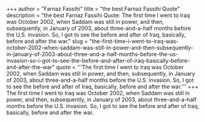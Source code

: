 +++
author = "Farnaz Fassihi"
title = "the best Farnaz Fassihi Quote"
description = "the best Farnaz Fassihi Quote: The first time I went to Iraq was October 2002, when Saddam was still in power, and then, subsequently, in January of 2003, about three-and-a-half months before the U.S. invasion. So, I got to see the before and after of Iraq, basically, before and after the war."
slug = "the-first-time-i-went-to-iraq-was-october-2002-when-saddam-was-still-in-power-and-then-subsequently-in-january-of-2003-about-three-and-a-half-months-before-the-us-invasion-so-i-got-to-see-the-before-and-after-of-iraq-basically-before-and-after-the-war"
quote = '''The first time I went to Iraq was October 2002, when Saddam was still in power, and then, subsequently, in January of 2003, about three-and-a-half months before the U.S. invasion. So, I got to see the before and after of Iraq, basically, before and after the war.'''
+++
The first time I went to Iraq was October 2002, when Saddam was still in power, and then, subsequently, in January of 2003, about three-and-a-half months before the U.S. invasion. So, I got to see the before and after of Iraq, basically, before and after the war.
